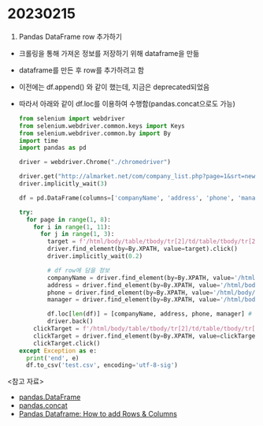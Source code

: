 # 20230215

1. Pandas DataFrame row 추가하기

- 크롤링을 통해 가져온 정보를 저장하기 위해 dataframe을 만듦
- dataframe를 만든 후 row를 추가하려고 함
- 이전에는 df.append() 와 같이 했는데, 지금은 deprecated되었음
- 따라서 아래와 같이 df.loc를 이용하여 수행함(pandas.concat으로도 가능)

  ```python
  from selenium import webdriver
  from selenium.webdriver.common.keys import Keys
  from selenium.webdriver.common.by import By
  import time
  import pandas as pd

  driver = webdriver.Chrome("./chromedriver")

  driver.get("http://almarket.net/com/company_list.php?page=1&srt=news&category=1&class=&locs=%EC%A7%80%EC%97%AD%EC%A0%84%EC%B2%B4&type=1")
  driver.implicitly_wait(3)

  df = pd.DataFrame(columns=['companyName', 'address', 'phone', 'manager'])

  try:
    for page in range(1, 8):
      for i in range(1, 11):
        for j in range(1, 3):
          target = f'/html/body/table/tbody/tr[2]/td/table/tbody/tr[2]/td[3]/form/table[4]/tbody/tr[{i}]/td/div[{j}]/table/tbody/tr/td[1]/a/img'
          driver.find_element(by=By.XPATH, value=target).click()
          driver.implicitly_wait(0.2)

          # df row에 담을 정보
          companyName = driver.find_element(by=By.XPATH, value='/html/body/table/tbody/tr[2]/td/table/tbody/tr[2]/td[3]/table[1]/tbody/tr/td[2]/table/tbody/tr[1]/td/span').text
          address = driver.find_element(by=By.XPATH, value='/html/body/table/tbody/tr[2]/td/table/tbody/tr[2]/td[3]/table[1]/tbody/tr/td[2]/table/tbody/tr[3]/td[2]').text
          phone = driver.find_element(by=By.XPATH, value='/html/body/table/tbody/tr[2]/td/table/tbody/tr[2]/td[3]/table[1]/tbody/tr/td[2]/table/tbody/tr[4]/td[2]').text
          manager = driver.find_element(by=By.XPATH, value='/html/body/table/tbody/tr[2]/td/table/tbody/tr[2]/td[3]/table[1]/tbody/tr/td[2]/table/tbody/tr[5]/td[2]').text

          df.loc[len(df)] = [companyName, address, phone, manager] # df row 추가한 부분
          driver.back()
      clickTarget = f'/html/body/table/tbody/tr[2]/td/table/tbody/tr[2]/td[3]/form/table[5]/tbody/tr/td[2]/table/tbody/tr/td[{page}]/a'
      clickTarget = driver.find_element(by=By.XPATH, value=clickTarget)
      clickTarget.click()
  except Exception as e:
    print('end', e)
    df.to_csv('test.csv', encoding='utf-8-sig')
  ```

<참고 자료>

- [pandas.DataFrame](pandas.DataFrame)
- [pandas.concat](https://pandas.pydata.org/docs/reference/api/pandas.concat.html#pandas.concat)
- [Pandas Dataframe: How to add Rows & Columns](https://vitalflux.com/pandas-dataframe-how-to-add-rows-columns/)

